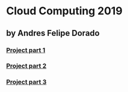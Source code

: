 # Cloud Computing 2019

## by Andres Felipe Dorado

### [Project part 1](https://gitlab.com/andres112/cloudcomputing-2019-assignments/tree/master/project)
### [Project part 2](https://gitlab.com/andres112/cloudcomputing-2019-assignments/tree/master/project_part2)
### [Project part 3](https://gitlab.com/andres112/cloudcomputing-2019-assignments/tree/master/project_part3)

